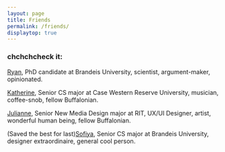 ```yaml
---
layout: page
title: Friends
permalink: /friends/
displaytop: true
---
```

### chchchcheck it:
[Ryan](https://rmarcus.info/blog), PhD candidate at Brandeis University, scientist, argument-maker, opinionated.

[Katherine](http://katherines.website), Senior CS major at Case Western Reserve University, musician, coffee-snob, fellow Buffalonian.

[Julianne](http://burkedesign.us), Senior New Media Design major at RIT, UX/UI Designer, artist, wonderful human being, fellow Buffalonian.

(Saved the best for last)[Sofiya](http://sofiya.io), Senior CS major at Brandeis University, designer extraordinaire, general cool person.

